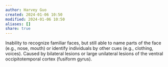 ```yaml
---
author: Harvey Guo
created: 2024-01-06 10:50
modified: 2024-01-06 10:50
aliases: []
share: true
---
```


Inability to recognize familiar faces, but still able to name parts of the face (e.g., nose, mouth) or identify individuals by other cues (e.g., clothing, voices). Caused by bilateral lesions or large unilateral lesions of the ventral occipitotemporal cortex (fusiform gyrus).
